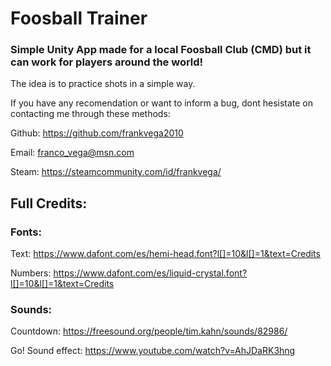 # Foosball Trainer

### Simple Unity App made for a local Foosball Club (CMD) but it can work for players around the world!

The idea is to practice shots in a simple way.

If you have any recomendation or want to inform a bug, dont hesistate on contacting me through these methods:

Github: https://github.com/frankvega2010

Email: franco_vega@msn.com

Steam: https://steamcommunity.com/id/frankvega/


## Full Credits:

### Fonts:

Text: https://www.dafont.com/es/hemi-head.font?l[]=10&l[]=1&text=Credits

Numbers: https://www.dafont.com/es/liquid-crystal.font?l[]=10&l[]=1&text=Credits

### Sounds:

Countdown: https://freesound.org/people/tim.kahn/sounds/82986/

Go! Sound effect: https://www.youtube.com/watch?v=AhJDaRK3hng
